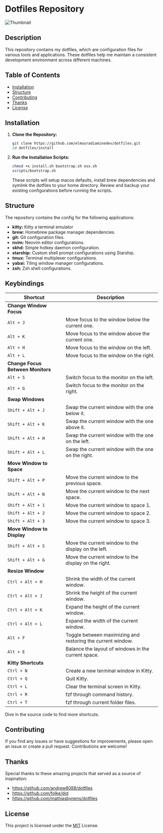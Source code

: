 # Dotfiles Repository

![Thumbnail](https://i.imgur.com/2RbQdum.png)
## Description

This repository contains my dotfiles, which are configuration files for various tools and applications. These dotfiles help me maintain a consistent development environment across different machines.

## Table of Contents

- [Installation](#installation)
- [Structure](#structure)
- [Contributing](#contributing)
- [Thanks](#Thanks)
- [License](#license)

## Installation

1. **Clone the Repository:**

   ```bash
   git clone https://github.com/elmouradiaminedev/dotfiles.git
   cd dotfiles/install
   ```

2. **Run the Installation Scripts:**

   ```bash
   chmod +x install.sh bootstrap.sh osx.sh
   scripts/bootstrap.sh
   ```

   These scripts will setup macos defaults, install brew dependencies and symlink the dotfiles to your home directory. Review and backup your existing configurations before running the scripts.

## Structure

The repository contains the config for the following applications:

- **kitty:** Kitty a terminal emulator
- **brew:** Homebrew package manager dependencies.
- **git:** Git configuration files.
- **nvim:** Neovim editor configurations.
- **skhd:** Simple hotkey daemon configuration.
- **starship:** Custom shell prompt configurations using Starship.
- **tmux:** Terminal multiplexer configurations.
- **yabai:** Tiling window manager configurations.
- **zsh:** Zsh shell configurations.

## Keybindings

| Shortcut                          | Description                                                 |
| --------------------------------- | ----------------------------------------------------------- |
| **Change Window Focus**                                                                        |
| `Alt + J`                         | Move focus to the window below the current one.             |
| `Alt + K`                         | Move focus to the window above the current one.             |
| `Alt + H`                         | Move focus to the window on the left.                       |
| `Alt + L`                         | Move focus to the window on the right.                      |
| **Change Focus Between Monitors**                                                              |
| `Alt + S`                         | Switch focus to the monitor on the left.                    |
| `Alt + G`                         | Switch focus to the monitor on the right.                    |
| **Swap Windows**                                                                               |
| `Shift + Alt + J`                 | Swap the current window with the one below it.              |
| `Shift + Alt + K`                 | Swap the current window with the one above it.              |
| `Shift + Alt + H`                 | Swap the current window with the one on the left.           |
| `Shift + Alt + L`                 | Swap the current window with the one on the right.          |
| **Move Window to Space**                                                                       |
| `Shift + Alt + P`                 | Move the current window to the previous space.              |
| `Shift + Alt + N`                 | Move the current window to the next space.                  |
| `Shift + Alt + 1`                 | Move the current window to space 1.                         |
| `Shift + Alt + 2`                 | Move the current window to space 2.                         |
| `Shift + Alt + 3`                 | Move the current window to space 3.                         |
| **Move Window to Display**                                                                     |
| `Shift + Alt + S`                 | Move the current window to the display on the left.         |
| `Shift + Alt + G`                 | Move the current window to the display on the right.        |
| **Resize Window**                                                                              |
| `Ctrl + Alt + H`                  | Shrink the width of the current window.                     |
| `Ctrl + Alt + J`                  | Shrink the height of the current window.                    |
| `Ctrl + Alt + K`                  | Expand the height of the current window.                    |
| `Ctrl + Alt + L`                  | Expand the width of the current window.                     |
| `Alt + F`                         | Toggle between maximizing and restoring the current window. |
| `Alt + E`                         | Balance the layout of windows in the current space.         |
| **Kitty Shortcuts**                                                                        |
| `Ctrl + N`                        | Create a new terminal window in Kitty.                  |
| `Ctrl + Q`                        | Quit Kitty.                                             |
| `Ctrl + L`                        | Clear the terminal screen in Kitty.                     |
| `Ctrl + R`                        | fzf through command history.                                |
| `Ctrl + T`                        | fzf through current folder files.                           |

Dive in the source code to find more shortcuts.

## Contributing

If you find any issues or have suggestions for improvements, please open an issue or create a pull request. Contributions are welcome!

## Thanks

Special thanks to these amazing projects that served as a source of inspiration:
- https://github.com/andrew8088/dotfiles
- https://github.com/folke/dot
- https://github.com/mathiasbynens/dotfiles

## License

This project is licensed under the [MIT](https://github.com/elmouradiaminedev/dotfiles/blob/main/LICENSE) License.
